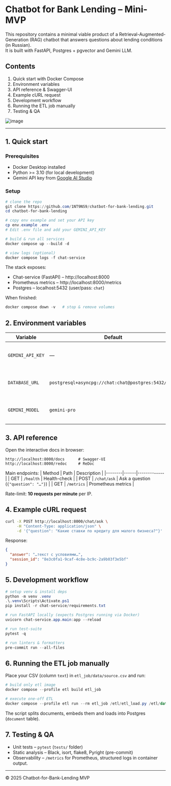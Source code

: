 # Chatbot for Bank Lending – Mini-MVP

This repository contains a minimal viable product of a Retrieval-Augmented-Generation (RAG) chatbot that answers questions about lending conditions (in Russian).  
It is built with FastAPI, Postgres + pgvector and Gemini LLM.

## Contents
1. Quick start with Docker Compose  
2. Environment variables  
3. API reference & Swagger-UI  
4. Example cURL request  
5. Development workflow  
6. Running the ETL job manually  
7. Testing & QA  

![image](https://github.com/user-attachments/assets/cdd732d3-17e0-452b-8939-1453f80c80d8)

---

## 1. Quick start

### Prerequisites
- Docker Desktop installed
- Python >= 3.10 (for local development)
- Gemini API key from [Google AI Studio](https://makersuite.google.com/app/apikey)

### Setup
```powershell
# clone the repo
git clone https://github.com/1NT9NS9/chatbot-for-bank-lending.git
cd chatbot-for-bank-lending

# copy env example and set your API key
cp env.example .env
# Edit .env file and add your GEMINI_API_KEY

# build & run all services
docker compose up --build -d

# view logs (optional)
docker compose logs -f chat-service
```
The stack exposes:
* Chat-service (FastAPI) – http://localhost:8000  
* Prometheus metrics – http://localhost:8000/metrics  
* Postgres – localhost:5432 (user/pass: `chat`)

When finished:
```powershell
docker compose down -v   # stop & remove volumes
```

## 2. Environment variables
| Variable | Default | Description |
|----------|---------|-------------|
| `GEMINI_API_KEY` | — | **Required.** API-key for Google Gemini. |
| `DATABASE_URL` | `postgresql+asyncpg://chat:chat@postgres:5432/chat` | Overwrite only for standalone runs. |
| `GEMINI_MODEL` | `gemini-pro` | Change model version if needed. |

## 3. API reference
Open the interactive docs in browser:
```
http://localhost:8000/docs      # Swagger-UI
http://localhost:8000/redoc     # ReDoc
```

Main endpoints:
| Method | Path | Description |
|--------|------|-------------|
| GET | `/health` | Health-check |
| POST | `/chat/ask` | Ask a question (`{"question": "…"}`) |
| GET | `/metrics` | Prometheus metrics |

Rate-limit: **10 requests per minute** per IP.

## 4. Example cURL request
```bash
curl -X POST http://localhost:8000/chat/ask \
     -H "Content-Type: application/json" \
     -d '{"question": "Какие ставки по кредиту для малого бизнеса?"}'
```
Response:
```json
{
  "answer": "…текст с условиями…",
  "session_id": "8e3c0fa1-9caf-4c8e-bc9c-2a9b03f3e5bf"
}
```

## 5. Development workflow
```powershell
# setup venv & install deps
python -m venv .venv
.\.venv\Scripts\Activate.ps1
pip install -r chat-service/requirements.txt

# run FastAPI locally (expects Postgres running via Docker)
uvicorn chat-service.app.main:app --reload

# run test-suite
pytest -q

# run linters & formatters
pre-commit run --all-files
```

## 6. Running the ETL job manually
Place your CSV (column `text`) in `etl_job/data/source.csv` and run:
```powershell
# build only etl image
docker compose --profile etl build etl_job

# execute one-off ETL
docker compose --profile etl run --rm etl_job /etl/etl_load.py /etl/data/source.csv
```
The script splits documents, embeds them and loads into Postgres (`document` table).

## 7. Testing & QA
* Unit tests – `pytest` (`tests/` folder)
* Static analysis – Black, isort, flake8, Pyright (pre-commit)
* Observability – `/metrics` for Prometheus, structured logs in container output.

---
© 2025 Chatbot-for-Bank-Lending MVP 
